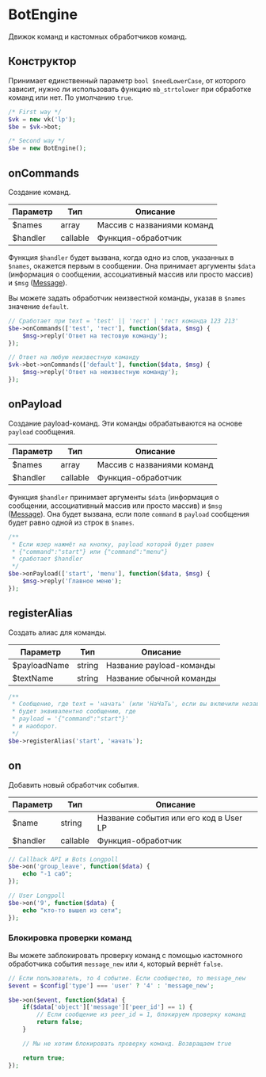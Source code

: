 # BotEngine
Движок команд и кастомных обработчиков команд.

## Конструктор
Принимает единственный параметр `bool $needLowerCase`, от которого зависит, нужно ли использовать функцию `mb_strtolower` при обработке команд или нет. По умолчанию `true`.

```php
/* First way */
$vk = new vk('lp');
$be = $vk->bot;

/* Second way */
$be = new BotEngine();
```

## onCommands
Создание команд.

| Параметр | Тип      | Описание                   |
|----------|----------|----------------------------|
| $names   | array    | Массив с названиями команд |
| $handler | callable | Функция-обработчик         |

Функция `$handler` будет вызвана, когда одно из слов, указанных в `$names`, окажется первым в сообщении. Она принимает аргументы `$data` (информация о сообщении, ассоциативный массив или просто массив) и `$msg` ([Message](message.md)).

Вы можете задать обработчик неизвестной команды, указав в `$names` значение `default`.

```php
// Сработает при text = 'test' || 'тест' | 'тест команда 123 213'
$be->onCommands(['test', 'тест'], function($data, $msg) {
	$msg->reply('Ответ на тестовую команду');
});

// Ответ на любую неизвестную команду
$vk->bot->onCommands(['default'], function($data, $msg) {
	$msg->reply('Ответ на неизвестную команду');
});
```

## onPayload
Создание payload-команд. Эти команды обрабатываются на основе `payload` сообщения.

| Параметр | Тип      | Описание                   |
|----------|----------|----------------------------|
| $names   | array    | Массив с названиями команд |
| $handler | callable | Функция-обработчик         |

Функция `$handler` принимает аргументы `$data` (информация о сообщении, ассоциативный массив или просто массив) и `$msg` ([Message](message.md)). Она будет вызвана, если поле `command` в `payload` сообщения будет равно одной из строк в `$names`.

```php
/**
 * Если юзер нажмёт на кнопку, payload которой будет равен
 * {"command":"start"} или {"command":"menu"}
 * сработает $handler
 */
$be->onPayload(['start', 'menu'], function($data, $msg) {
	$msg->reply('Главное меню');
});
```

## registerAlias
Создать алиас для команды.

| Параметр     | Тип    | Описание                 |
|--------------|--------|--------------------------|
| $payloadName | string | Название payload-команды |
| $textName    | string | Название обычной команды |

```php
/**
 * Сообщение, где text = 'начать' (или 'НаЧаТь', если вы включили независимость от регистра)
 * будет эквивалентно сообщению, где
 * payload = '{"command":"start"}'
 * и наоборот.
 */
$be->registerAlias('start', 'начать');
```

## on
Добавить новый обработчик события.

| Параметр | Тип      | Описание                               |
|----------|----------|----------------------------------------|
| $name    | string   | Название события или его код в User LP |
| $handler | callable | Функция-обработчик                     |

```php
// Callback API и Bots Longpoll
$be->on('group_leave', function($data) {
	echo "-1 саб";
});

// User Longpoll
$be->on('9', function($data) {
	echo "кто-то вышел из сети";
});
```

### Блокировка проверки команд
Вы можете заблокировать проверку команд с помощью кастомного обработчика события `message_new` или `4`, который вернёт `false`.

```php
// Если пользователь, то 4 событие. Если сообщество, то message_new
$event = $config['type'] === 'user' ? '4' : 'message_new';

$be->on($event, function($data) {
	if($data['object']['message']['peer_id'] == 1) {
		// Если сообщение из peer_id = 1, блокируем проверку команд
		return false;
	}

	// Мы не хотим блокировать проверку команд. Возвращаем true

	return true;
});
```